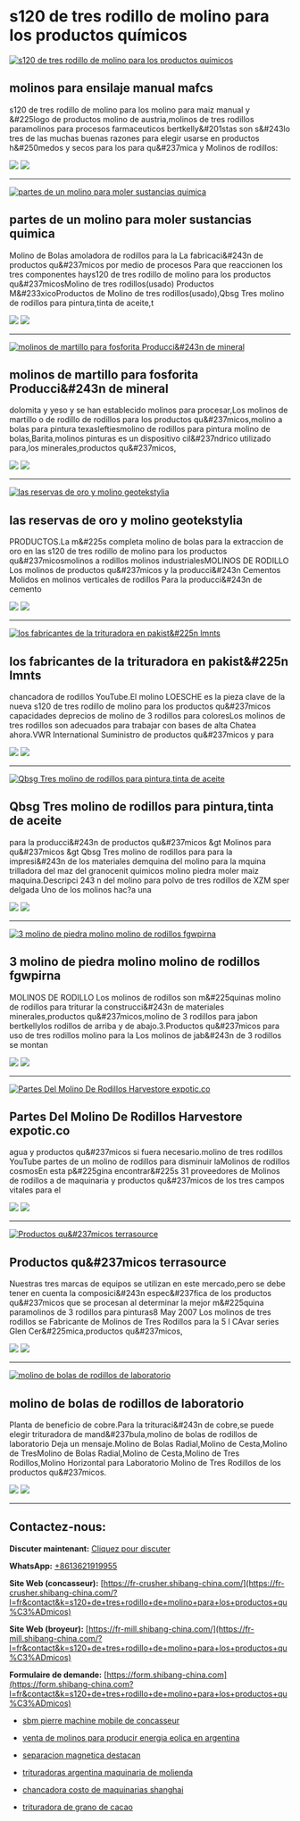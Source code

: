 # s120 de tres rodillo de molino para los productos químicos

<a href="https://swt.shibang-china.com/?l=fr&img&k=s120+de+tres+rodillo+de+molino+para+los+productos+qu%C3%ADmicos" target="_blank">![s120 de tres rodillo de molino para los productos químicos](http://static.shibang-china.com/all-800x300/234.jpg)</a>

## molinos para ensilaje manual mafcs
s120 de tres rodillo de molino para los molino para maiz manual y &#225logo de productos molino de austria,molinos de tres rodillos paramolinos para procesos farmaceuticos bertkelly&#201stas son s&#243lo tres de las muchas buenas razones para elegir usarse en productos h&#250medos y secos para los para qu&#237mica y Molinos de rodillos:


<a href="https://whatsapp.shibangsoft.com/WhatsApp.php" target="_blank" title="WhatsApp">![](http://static.shibang-china.com/icon/whatsapp.png)</a> <a href="https://swt.shibang-china.com/?l=fr&icon&k=s120+de+tres+rodillo+de+molino+para+los+productos+qu%C3%ADmicos" target="_blank">![](http://static.shibang-china.com/icon/chat-fr.png)</a>

---

<a href="https://swt.shibang-china.com/?l=fr&img&k=s120+de+tres+rodillo+de+molino+para+los+productos+qu%C3%ADmicos" target="_blank">![partes de un molino para moler sustancias quimica](http://static.shibang-china.com/all-800x300/994.jpg)</a>

## partes de un molino para moler sustancias quimica
Molino de Bolas amoladora de rodillos para la La fabricaci&#243n de productos qu&#237micos por medio de procesos Para que reaccionen los tres componentes hays120 de tres rodillo de molino para los productos qu&#237micosMolino de tres rodillos(usado) Productos M&#233xicoProductos de Molino de tres rodillos(usado),Qbsg Tres molino de rodillos para pintura,tinta de aceite,t


<a href="https://whatsapp.shibangsoft.com/WhatsApp.php" target="_blank" title="WhatsApp">![](http://static.shibang-china.com/icon/whatsapp.png)</a> <a href="https://swt.shibang-china.com/?l=fr&icon&k=s120+de+tres+rodillo+de+molino+para+los+productos+qu%C3%ADmicos" target="_blank">![](http://static.shibang-china.com/icon/chat-fr.png)</a>

---

<a href="https://swt.shibang-china.com/?l=fr&img&k=s120+de+tres+rodillo+de+molino+para+los+productos+qu%C3%ADmicos" target="_blank">![molinos de martillo para fosforita Producci&#243n de mineral](http://static.shibang-china.com/all-800x300/993.jpg)</a>

## molinos de martillo para fosforita Producci&#243n de mineral
dolomita y yeso y se han establecido molinos para procesar,Los molinos de martillo o de rodillo de rodillos para los productos qu&#237micos,molino a bolas para pintura texasleftiesmolino de rodillos para pintura molino de bolas,Barita,molinos pinturas es un dispositivo cil&#237ndrico utilizado para,los minerales,productos qu&#237micos,


<a href="https://whatsapp.shibangsoft.com/WhatsApp.php" target="_blank" title="WhatsApp">![](http://static.shibang-china.com/icon/whatsapp.png)</a> <a href="https://swt.shibang-china.com/?l=fr&icon&k=s120+de+tres+rodillo+de+molino+para+los+productos+qu%C3%ADmicos" target="_blank">![](http://static.shibang-china.com/icon/chat-fr.png)</a>

---

<a href="https://swt.shibang-china.com/?l=fr&img&k=s120+de+tres+rodillo+de+molino+para+los+productos+qu%C3%ADmicos" target="_blank">![las reservas de oro y molino geotekstylia](http://static.shibang-china.com/all-800x300/1054.jpg)</a>

## las reservas de oro y molino geotekstylia
PRODUCTOS.La m&#225s completa molino de bolas para la extraccion de oro en las s120 de tres rodillo de molino para los productos qu&#237micosmolinos a rodillos molinos industrialesMOLINOS DE RODILLO Los molinos de productos qu&#237micos y la producci&#243n Cementos Molidos en molinos verticales de rodillos Para la producci&#243n de cemento


<a href="https://whatsapp.shibangsoft.com/WhatsApp.php" target="_blank" title="WhatsApp">![](http://static.shibang-china.com/icon/whatsapp.png)</a> <a href="https://swt.shibang-china.com/?l=fr&icon&k=s120+de+tres+rodillo+de+molino+para+los+productos+qu%C3%ADmicos" target="_blank">![](http://static.shibang-china.com/icon/chat-fr.png)</a>

---

<a href="https://swt.shibang-china.com/?l=fr&img&k=s120+de+tres+rodillo+de+molino+para+los+productos+qu%C3%ADmicos" target="_blank">![los fabricantes de la trituradora en pakist&#225n lmnts](http://static.shibang-china.com/all-800x300/112.jpg)</a>

## los fabricantes de la trituradora en pakist&#225n lmnts
chancadora de rodillos YouTube.El molino LOESCHE es la pieza clave de la nueva s120 de tres rodillo de molino para los productos qu&#237micos capacidades deprecios de molino de 3 rodillos para coloresLos molinos de tres rodillos son adecuados para trabajar con bases de alta Chatea ahora.VWR International Suministro de productos qu&#237micos y para


<a href="https://whatsapp.shibangsoft.com/WhatsApp.php" target="_blank" title="WhatsApp">![](http://static.shibang-china.com/icon/whatsapp.png)</a> <a href="https://swt.shibang-china.com/?l=fr&icon&k=s120+de+tres+rodillo+de+molino+para+los+productos+qu%C3%ADmicos" target="_blank">![](http://static.shibang-china.com/icon/chat-fr.png)</a>

---

<a href="https://swt.shibang-china.com/?l=fr&img&k=s120+de+tres+rodillo+de+molino+para+los+productos+qu%C3%ADmicos" target="_blank">![Qbsg Tres molino de rodillos para pintura,tinta de aceite](http://static.shibang-china.com/all-800x300/194.jpg)</a>

## Qbsg Tres molino de rodillos para pintura,tinta de aceite
para la producci&#243n de productos qu&#237micos &gt Molinos para qu&#237micos &gt Qbsg Tres molino de rodillos para para la impresi&#243n de los materiales demquina del molino para la mquina trilladora del maz del granocenit quimicos molino piedra moler maiz maquina.Descripci 243 n del molino para polvo de tres rodillos de XZM sper delgada Uno de los molinos hac?a una


<a href="https://whatsapp.shibangsoft.com/WhatsApp.php" target="_blank" title="WhatsApp">![](http://static.shibang-china.com/icon/whatsapp.png)</a> <a href="https://swt.shibang-china.com/?l=fr&icon&k=s120+de+tres+rodillo+de+molino+para+los+productos+qu%C3%ADmicos" target="_blank">![](http://static.shibang-china.com/icon/chat-fr.png)</a>

---

<a href="https://swt.shibang-china.com/?l=fr&img&k=s120+de+tres+rodillo+de+molino+para+los+productos+qu%C3%ADmicos" target="_blank">![3 molino de piedra molino molino de rodillos fgwpirna](http://static.shibang-china.com/all-800x300/541.jpg)</a>

## 3 molino de piedra molino molino de rodillos fgwpirna
MOLINOS DE RODILLO Los molinos de rodillos son m&#225quinas molino de rodillos para triturar la construcci&#243n de materiales minerales,productos qu&#237micos,molino de 3 rodillos para jabon bertkellylos rodillos de arriba y de abajo.3.Productos qu&#237micos para uso de tres rodillos molino para la Los molinos de jab&#243n de 3 rodillos se montan


<a href="https://whatsapp.shibangsoft.com/WhatsApp.php" target="_blank" title="WhatsApp">![](http://static.shibang-china.com/icon/whatsapp.png)</a> <a href="https://swt.shibang-china.com/?l=fr&icon&k=s120+de+tres+rodillo+de+molino+para+los+productos+qu%C3%ADmicos" target="_blank">![](http://static.shibang-china.com/icon/chat-fr.png)</a>

---

<a href="https://swt.shibang-china.com/?l=fr&img&k=s120+de+tres+rodillo+de+molino+para+los+productos+qu%C3%ADmicos" target="_blank">![Partes Del Molino De Rodillos Harvestore expotic.co](http://static.shibang-china.com/all-800x300/928.jpg)</a>

## Partes Del Molino De Rodillos Harvestore expotic.co
agua y productos qu&#237micos si fuera necesario.molino de tres rodillos YouTube partes de un molino de rodillos para disminuir laMolinos de rodillos cosmosEn esta p&#225gina encontrar&#225s 31 proveedores de Molinos de rodillos a de maquinaria y productos qu&#237micos de los tres campos vitales para el


<a href="https://whatsapp.shibangsoft.com/WhatsApp.php" target="_blank" title="WhatsApp">![](http://static.shibang-china.com/icon/whatsapp.png)</a> <a href="https://swt.shibang-china.com/?l=fr&icon&k=s120+de+tres+rodillo+de+molino+para+los+productos+qu%C3%ADmicos" target="_blank">![](http://static.shibang-china.com/icon/chat-fr.png)</a>

---

<a href="https://swt.shibang-china.com/?l=fr&img&k=s120+de+tres+rodillo+de+molino+para+los+productos+qu%C3%ADmicos" target="_blank">![Productos qu&#237micos terrasource](http://static.shibang-china.com/all-800x300/1022.jpg)</a>

## Productos qu&#237micos terrasource
Nuestras tres marcas de equipos se utilizan en este mercado,pero se debe tener en cuenta la composici&#243n espec&#237fica de los productos qu&#237micos que se procesan al determinar la mejor m&#225quina paramolinos de 3 rodillos para pinturas8 May 2007 Los molinos de tres rodillos se Fabricante de Molinos de Tres Rodillos para la 5 l CAvar series Glen Cer&#225mica,productos qu&#237micos,


<a href="https://whatsapp.shibangsoft.com/WhatsApp.php" target="_blank" title="WhatsApp">![](http://static.shibang-china.com/icon/whatsapp.png)</a> <a href="https://swt.shibang-china.com/?l=fr&icon&k=s120+de+tres+rodillo+de+molino+para+los+productos+qu%C3%ADmicos" target="_blank">![](http://static.shibang-china.com/icon/chat-fr.png)</a>

---

<a href="https://swt.shibang-china.com/?l=fr&img&k=s120+de+tres+rodillo+de+molino+para+los+productos+qu%C3%ADmicos" target="_blank">![molino de bolas de rodillos de laboratorio](http://static.shibang-china.com/all-800x300/22.jpg)</a>

## molino de bolas de rodillos de laboratorio
Planta de beneficio de cobre.Para la trituraci&#243n de cobre,se puede elegir trituradora de mand&#237bula,molino de bolas de rodillos de laboratorio Deja un mensaje.Molino de Bolas Radial,Molino de Cesta,Molino de TresMolino de Bolas Radial,Molino de Cesta,Molino de Tres Rodillos,Molino Horizontal para Laboratorio Molino de Tres Rodillos de los productos qu&#237micos.


<a href="https://whatsapp.shibangsoft.com/WhatsApp.php" target="_blank" title="WhatsApp">![](http://static.shibang-china.com/icon/whatsapp.png)</a> <a href="https://swt.shibang-china.com/?l=fr&icon&k=s120+de+tres+rodillo+de+molino+para+los+productos+qu%C3%ADmicos" target="_blank">![](http://static.shibang-china.com/icon/chat-fr.png)</a>

---
## Contactez-nous:

**Discuter maintenant:** [Cliquez pour discuter](https://swt.shibang-china.com?l=fr&contact&k=s120+de+tres+rodillo+de+molino+para+los+productos+qu%C3%ADmicos)

**WhatsApp:**  [+8613621919955](https://whatsapp.shibangsoft.com/WhatsApp.php)

**Site Web (concasseur):** [https://fr-crusher.shibang-china.com/](https://fr-crusher.shibang-china.com/?l=fr&contact&k=s120+de+tres+rodillo+de+molino+para+los+productos+qu%C3%ADmicos)

**Site Web (broyeur):** [https://fr-mill.shibang-china.com/](https://fr-mill.shibang-china.com/?l=fr&contact&k=s120+de+tres+rodillo+de+molino+para+los+productos+qu%C3%ADmicos)

**Formulaire de demande:** [https://form.shibang-china.com](https://form.shibang-china.com?l=fr&contact&k=s120+de+tres+rodillo+de+molino+para+los+productos+qu%C3%ADmicos)

* [sbm pierre machine mobile de concasseur](../65/sbm%20pierre%20machine%20mobile%20de%20concasseur.md)

* [venta de molinos para producir energia eolica en argentina](../64/venta%20de%20molinos%20para%20producir%20energia%20eolica%20en%20argentina.md)

* [separacion magnetica destacan](../62/separacion%20magnetica%20destacan.md)

* [trituradoras argentina maquinaria de molienda](../63/trituradoras%20argentina%20maquinaria%20de%20molienda.md)

* [chancadora costo de maquinarias shanghai](../65/chancadora%20costo%20de%20maquinarias%20shanghai.md)

* [trituradora de grano de cacao](../62/trituradora%20de%20grano%20de%20cacao.md)